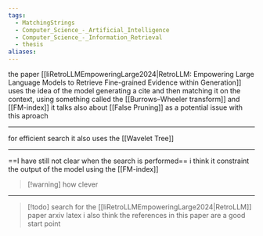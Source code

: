 ```yaml
---
tags:
  - MatchingStrings
  - Computer_Science_-_Artificial_Intelligence
  - Computer_Science_-_Information_Retrieval
  - thesis
aliases:
---
```

the paper [[liRetroLLMEmpoweringLarge2024|RetroLLM: Empowering Large Language Models to Retrieve Fine-grained Evidence within Generation]] uses the idea of the model generating a cite and then matching it on the context, using something called the [[Burrows–Wheeler transform]] and [[FM-index]]
it talks also about [[False Pruning]] as a potential issue with this aproach

---
for efficient search it also uses the [[Wavelet Tree]]

---
==I have still not clear when the search is performed==
i think it constraint the output of the model using the [[FM-index]] 

> [!warning] how clever


---
> [!todo]
> search for the [[liRetroLLMEmpoweringLarge2024|RetroLLM]] paper arxiv latex
i also think the references in this paper are a good start point
